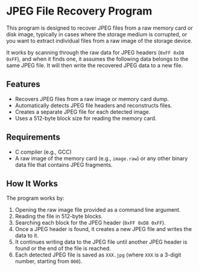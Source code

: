 # JPEG File Recovery Program

This program is designed to recover JPEG files from a raw memory card or disk image, typically in cases where the storage medium is corrupted, or you want to extract individual files from a raw image of the storage device.

It works by scanning through the raw data for JPEG headers (`0xFF 0xD8 0xFF`), and when it finds one, it assumes the following data belongs to the same JPEG file. It will then write the recovered JPEG data to a new file.

## Features
- Recovers JPEG files from a raw image or memory card dump.
- Automatically detects JPEG file headers and reconstructs files.
- Creates a separate JPEG file for each detected image.
- Uses a 512-byte block size for reading the memory card.

## Requirements
- C compiler (e.g., GCC)
- A raw image of the memory card (e.g., `image.raw`) or any other binary data file that contains JPEG fragments.

## How It Works
The program works by:
1. Opening the raw image file provided as a command line argument.
2. Reading the file in 512-byte blocks.
3. Searching each block for the JPEG header (`0xFF 0xD8 0xFF`).
4. Once a JPEG header is found, it creates a new JPEG file and writes the data to it.
5. It continues writing data to the JPEG file until another JPEG header is found or the end of the file is reached.
6. Each detected JPEG file is saved as `XXX.jpg` (where `XXX` is a 3-digit number, starting from `000`).

